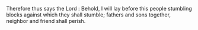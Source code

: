 Therefore thus says the Lord : Behold, I will lay before this people stumbling blocks against which they shall stumble; fathers and sons together, neighbor and friend shall perish.
